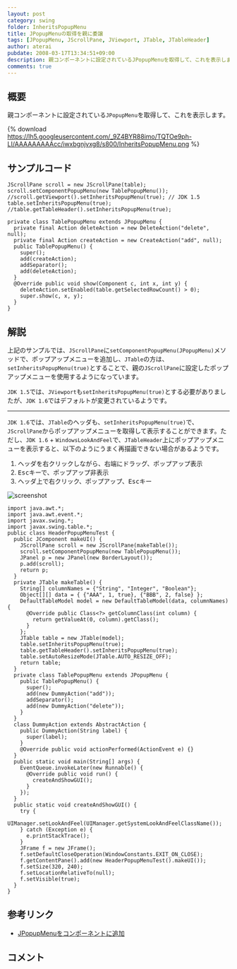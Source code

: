 ```yaml
---
layout: post
category: swing
folder: InheritsPopupMenu
title: JPopupMenuの取得を親に委譲
tags: [JPopupMenu, JScrollPane, JViewport, JTable, JTableHeader]
author: aterai
pubdate: 2008-03-17T13:34:51+09:00
description: 親コンポーネントに設定されているJPopupMenuを取得して、これを表示します。
comments: true
---
```

## 概要
親コンポーネントに設定されている`JPopupMenu`を取得して、これを表示します。

{% download https://lh5.googleusercontent.com/_9Z4BYR88imo/TQTOe9ph-LI/AAAAAAAAAcc/iwxbgnjvxg8/s800/InheritsPopupMenu.png %}

## サンプルコード
<pre class="prettyprint"><code>JScrollPane scroll = new JScrollPane(table);
scroll.setComponentPopupMenu(new TablePopupMenu());
//scroll.getViewport().setInheritsPopupMenu(true); // JDK 1.5
table.setInheritsPopupMenu(true);
//table.getTableHeader().setInheritsPopupMenu(true);
</code></pre>
<pre class="prettyprint"><code>private class TablePopupMenu extends JPopupMenu {
  private final Action deleteAction = new DeleteAction("delete", null);
  private final Action createAction = new CreateAction("add", null);
  public TablePopupMenu() {
    super();
    add(createAction);
    addSeparator();
    add(deleteAction);
  }
  @Override public void show(Component c, int x, int y) {
    deleteAction.setEnabled(table.getSelectedRowCount() &gt; 0);
    super.show(c, x, y);
  }
}
</code></pre>

## 解説
上記のサンプルでは、`JScrollPane`に`setComponentPopupMenu(JPopupMenu)`メソッドで、ポップアップメニューを追加し、`JTable`の方は、`setInheritsPopupMenu(true)`とすることで、親の`JScrollPane`に設定したポップアップメニューを使用するようになっています。

`JDK 1.5`では、`JViewport`も`setInheritsPopupMenu(true)`とする必要がありましたが、`JDK 1.6`ではデフォルトが変更されているようです。

- - - -
`JDK 1.6`では、`JTable`のヘッダも、`setInheritsPopupMenu(true)`で、`JScrollPane`からポップアップメニューを取得して表示することができます。ただし、`JDK 1.6` + `WindowsLookAndFeel`で、`JTableHeader`上にポップアップメニューを表示すると、以下のようにうまく再描画できない場合があるようです。

1. ヘッダを右クリックしながら、右端にドラッグ、ポップアップ表示
1. <kbd>Esc</kbd>キーで、ポップアップ非表示
1. ヘッダ上で右クリック、ポップアップ、<kbd>Esc</kbd>キー

![screenshot](https://lh3.googleusercontent.com/_9Z4BYR88imo/TQTOhYdteZI/AAAAAAAAAcg/CzWZOSF9pVw/s800/InheritsPopupMenu1.png)

<pre class="prettyprint"><code>import java.awt.*;
import java.awt.event.*;
import javax.swing.*;
import javax.swing.table.*;
public class HeaderPopupMenuTest {
  public JComponent makeUI() {
    JScrollPane scroll = new JScrollPane(makeTable());
    scroll.setComponentPopupMenu(new TablePopupMenu());
    JPanel p = new JPanel(new BorderLayout());
    p.add(scroll);
    return p;
  }
  private JTable makeTable() {
    String[] columnNames = {"String", "Integer", "Boolean"};
    Object[][] data = { {"AAA", 1, true}, {"BBB", 2, false} };
    DefaultTableModel model = new DefaultTableModel(data, columnNames) {
      @Override public Class&lt;?&gt; getColumnClass(int column) {
        return getValueAt(0, column).getClass();
      }
    };
    JTable table = new JTable(model);
    table.setInheritsPopupMenu(true);
    table.getTableHeader().setInheritsPopupMenu(true);
    table.setAutoResizeMode(JTable.AUTO_RESIZE_OFF);
    return table;
  }
  private class TablePopupMenu extends JPopupMenu {
    public TablePopupMenu() {
      super();
      add(new DummyAction("add"));
      addSeparator();
      add(new DummyAction("delete"));
    }
  }
  class DummyAction extends AbstractAction {
    public DummyAction(String label) {
      super(label);
    }
    @Override public void actionPerformed(ActionEvent e) {}
  }
  public static void main(String[] args) {
    EventQueue.invokeLater(new Runnable() {
      @Override public void run() {
        createAndShowGUI();
      }
    });
  }
  public static void createAndShowGUI() {
    try {
      UIManager.setLookAndFeel(UIManager.getSystemLookAndFeelClassName());
    } catch (Exception e) {
      e.printStackTrace();
    }
    JFrame f = new JFrame();
    f.setDefaultCloseOperation(WindowConstants.EXIT_ON_CLOSE);
    f.getContentPane().add(new HeaderPopupMenuTest().makeUI());
    f.setSize(320, 240);
    f.setLocationRelativeTo(null);
    f.setVisible(true);
  }
}
</code></pre>

## 参考リンク
- [JPopupMenuをコンポーネントに追加](http://ateraimemo.com/Swing/ComponentPopupMenu.html)

<!-- dummy comment line for breaking list -->

## コメント
